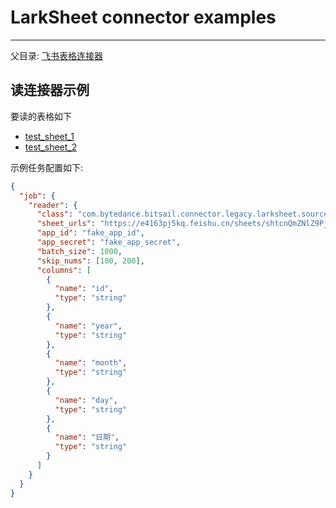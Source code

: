 # LarkSheet connector examples

-----

父目录: [飞书表格连接器](./larksheet.md)

## 读连接器示例

要读的表格如下

- [test_sheet_1](https://e4163pj5kq.feishu.cn/sheets/shtcnQmZNlZ9PjZUJKT5oU3Sjjg?sheet=ZbzDHq)
- [test_sheet_2](https://e4163pj5kq.feishu.cn/sheets/shtcnQmZNlZ9PjZUJKT5oU3Sjjg?sheet=FJhAlN)

示例任务配置如下:

```json
{
  "job": {
    "reader": {
      "class": "com.bytedance.bitsail.connector.legacy.larksheet.source.LarkSheetInputFormat",
      "sheet_urls": "https://e4163pj5kq.feishu.cn/sheets/shtcnQmZNlZ9PjZUJKT5oU3Sjjg?sheet=ZbzDHq,https://e4163pj5kq.feishu.cn/sheets/shtcnQmZNlZ9PjZUJKT5oU3Sjjg?sheet=FJhAlN",
      "app_id": "fake_app_id",
      "app_secret": "fake_app_secret",
      "batch_size": 1000,
      "skip_nums": [100, 200],
      "columns": [
        {
          "name": "id",
          "type": "string"
        },
        {
          "name": "year",
          "type": "string"
        },
        {
          "name": "month",
          "type": "string"
        },
        {
          "name": "day",
          "type": "string"
        },
        {
          "name": "日期",
          "type": "string"
        }
      ]
    }
  }
}
```
